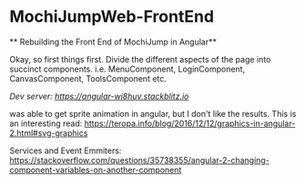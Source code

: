 # MochiJumpWeb-FrontEnd

** Rebuilding the Front End of MochiJump in Angular**

Okay, so first things first. Divide the different aspects of the page into succinct components. i.e. MenuComponent, LoginComponent, CanvasComponent, ToolsComponent etc. 


*Dev server: https://angular-wi8huv.stackblitz.io*

was able to get sprite animation in angular, but I don't like the results. This is an interesting read:
https://teropa.info/blog/2016/12/12/graphics-in-angular-2.html#svg-graphics

Services and Event Emmiters:
https://stackoverflow.com/questions/35738355/angular-2-changing-component-variables-on-another-component
